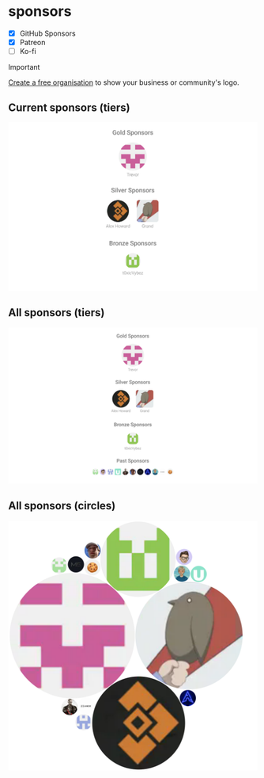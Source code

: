 # sponsors

- [X] GitHub Sponsors
- [X] Patreon
- [ ] Ko-fi

> [!IMPORTANT]
> [Create a free organisation](https://github.com/account/organizations/new?plan=free)
> to show your business or community's logo.

## Current sponsors (tiers)

![Sponsors](./sponsorkit/sponsors.svg)

## All sponsors (tiers)

![Sponsors](./sponsorkit/sponsors-wide.svg)


## All sponsors (circles)

![Sponsors](./sponsorkit/sponsors-circles.svg)